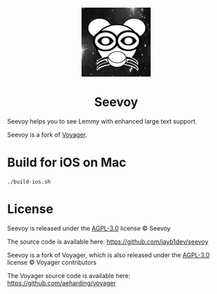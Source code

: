 <p align="center">
    <img    width="160" 
            height="160" 
            src="./public/logo.png" 
            alt="Seevoy logo" >
</p>

<h1 align="center"/>Seevoy</h1>

Seevoy helps you to see Lemmy with
enhanced large text support.

Seevoy is a fork of [Voyager](https://github.com/aeharding/voyager).

# Build for iOS on Mac

```
./build-ios.sh
```

# License

Seevoy is released under the 
[AGPL-3.0](./LICENSE) license
&copy; Seevoy

The source code is available here:
https://github.com/jayb1dev/seevoy

Seevoy is a fork of Voyager, which is also released under the 
[AGPL-3.0](./LICENSE) license 
&copy; Voyager contributors

The Voyager source code is available here:
https://github.com/aeharding/voyager



